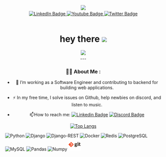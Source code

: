 <div id="header" align="center">
  <img src="https://media.giphy.com/media/M9gbBd9nbDrOTu1Mqx/giphy.gif" width="100"/>
  <div id="badges">
  <a href="https://www.linkedin.com/in/manish-kunwar/">
    <img src="https://img.shields.io/badge/LinkedIn-blue?style=for-the-badge&logo=linkedin&logoColor=white" alt="LinkedIn Badge"/>
  </a>
  <a href="your-youtube-URL">
    <img src="https://img.shields.io/badge/YouTube-red?style=for-the-badge&logo=youtube&logoColor=white" alt="Youtube Badge"/>
  </a>
  <a href="your-twitter-URL">
    <img src="https://img.shields.io/badge/Twitter-blue?style=for-the-badge&logo=twitter&logoColor=white" alt="Twitter Badge"/>
  </a>
</div>
  <img src="https://komarev.com/ghpvc/?username=autumn-ma&style=flat-square&color=blue" alt=""/>
  <h1>
  hey there
  <img src="https://media.giphy.com/media/hvRJCLFzcasrR4ia7z/giphy.gif" width="30px"/>
</h1>
  <div align="center">
  <img src="http://img0.joyreactor.com/pics/post/full/orange-magik-gif-anime-cyberpunk-2887639.gif" width="600" />
</div>
  ---

### :woman_technologist: About Me :
- :telescope: I’m working as a Software Engineer and contributing to backend for building web applications.

- :zap: In my free time, I solve issues on Github, help newbies on discord, and listen to music. 

- :mailbox:How to reach me: [![Linkedin Badge](https://img.shields.io/badge/LinkedIn-0077B5?style=for-the-badge&logo=linkedin&logoColor=white)](https://www.linkedin.com/in/manish-kunwar/) [![Discord Badge](https://img.shields.io/badge/Discord-5865F2?style=for-the-badge&logo=discord&logoColor=white)](https://discordapp.com/users/910726707940560946/)
 

[![Top Langs](https://github-readme-stats.vercel.app/api/top-langs/?username=autumn-ma&layout=compact&theme=vision-friendly-dark)](https://github.com/anuraghazra/github-readme-stats)
  
</div>


<div>
  <img src="https://img.shields.io/badge/Python-FFD43B?style=for-the-badge&logo=python&logoColor=blue" title="Python" height="40"/>
    <img src="https://img.shields.io/badge/Django-092E20?style=for-the-badge&logo=django&logoColor=green" title="Django" height="40"/>
  <img src="https://img.shields.io/badge/django%20rest-ff1709?style=for-the-badge&logo=django&logoColor=white" title="Django-REST"height="40"/>
  <img src="https://img.shields.io/badge/Docker-2CA5E0?style=for-the-badge&logo=docker&logoColor=white" title="Docker"height="40"/>
  <img src="https://img.shields.io/badge/redis-CC0000.svg?&style=for-the-badge&logo=redis&logoColor=white" title="Redis"height="40"/>
  <img src="https://img.shields.io/badge/PostgreSQL-316192?style=for-the-badge&logo=postgresql&logoColor=white" title="PostgreSQL"height="40"/>
  <img src="https://img.shields.io/badge/MySQL-005C84?style=for-the-badge&logo=mysql&logoColor=white" title="MySQL"height="40"/>
  <img src="https://img.shields.io/badge/Pandas-2C2D72?style=for-the-badge&logo=pandas&logoColor=white" title="Pandas" height="40"/>
  <img src="https://img.shields.io/badge/Numpy-777BB4?style=for-the-badge&logo=numpy&logoColor=white" title="Numpy" height="40"/>
  <img src="https://github.com/devicons/devicon/blob/master/icons/git/git-original-wordmark.svg" title="Git" **alt="Git" width="40" height="40"/>
</div>
